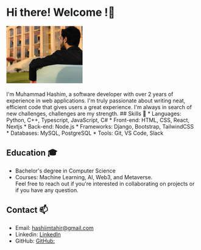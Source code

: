 # Hi there! Welcome !👋
<img src="https://github.com/HashimThePassionate/HashimThePassionate/blob/main/hashim%20Cover.jpg" width="200" height="150">
<br><br>
I'm Muhammad Hashim, a software developer with over 2 years of experience in web applications. I'm truly passionate about writing neat, efficient code that gives users a great experience. I'm always in search of new challenges, challenges are my strength.
## Skills 🚀
* Languages: Python, C++, Typescript, JavaScript, C#
* Front-end: HTML, CSS, React, Nextjs
* Back-end: Node.js
* Frameworks: Django, Bootstrap, TailwindCSS
* Databases: MySQL, PostgreSQL
* Tools: Git, VS Code, Slack

## Education 🎓
* Bachelor's degree in Computer Science
* Courses: Machine Learning, AI, Web3, and Metaverse.
<br>Feel free to reach out if you're interested in collaborating on projects or if you have any question.

## Contact 📫
* Email: hashiimtahir@gmail.com
* Linkedin: [LinkedIn](https://www.linkedin.com/in/hashimthepassionate/)
* GitHub: [GitHub:](https://github.com/HashimThePassionate)

